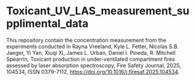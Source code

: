 # Toxicant_UV_LAS_measurement_supplimental_data
This repository contain the concentration measurement from the experiments conducted in 
Rayna Vreeland, Kyle L. Fetter, Nicolas S.B. Jaeger, Yi Yan, Xiuqi Xi, James L. Urban, Daniel I. Pineda, R. Mitchell Spearrin,
Toxicant production in under-ventilated compartment fires assessed by laser absorption spectroscopy,
Fire Safety Journal,
2025,
104534,
ISSN 0379-7112,
https://doi.org/10.1016/j.firesaf.2025.104534.

